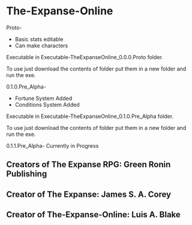 # The-Expanse-Online
   
 Proto-
  - Basic stats editable  
  - Can make characters

Executable in Executable-TheExpanseOnline_0.0.0.Proto folder.

To use just download the contents of folder put them in a new folder and run the exe.


 0.1.0.Pre_Alpha-
  - Fortune System Added
  - Conditions System Added

Executable in Executable-TheExpanseOnline_0.1.0.Pre_Alpha folder.

To use just download the contents of folder put them in a new folder and run the exe.


 0.1.1.Pre_Alpha- Currently in Progress

## Creators of The Expanse RPG: Green Ronin Publishing

## Creator of The Expanse: James S. A. Corey

## Creator of The-Expanse-Online: Luis A. Blake
